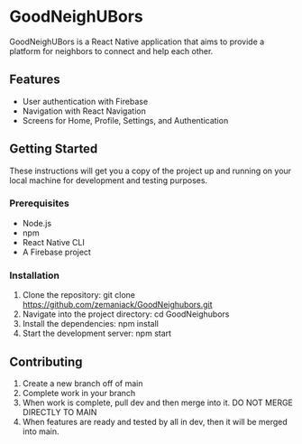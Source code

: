 # GoodNeighUBors

GoodNeighUBors is a React Native application that aims to provide a platform for neighbors to connect and help each other.

## Features

- User authentication with Firebase
- Navigation with React Navigation
- Screens for Home, Profile, Settings, and Authentication

## Getting Started

These instructions will get you a copy of the project up and running on your local machine for development and testing purposes.

### Prerequisites

- Node.js
- npm
- React Native CLI
- A Firebase project

### Installation

1. Clone the repository: git clone https://github.com/zemaniack/GoodNeighubors.git
2. Navigate into the project directory: cd GoodNeighubors
3. Install the dependencies: npm install
4. Start the development server: npm start

## Contributing
1. Create a new branch off of main
2. Complete work in your branch
3. When work is complete, pull dev and then merge into it. DO NOT MERGE DIRECTLY TO MAIN
4. When features are ready and tested by all in dev, then it will be merged into main.
